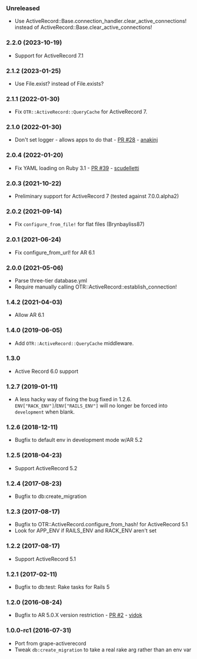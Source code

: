 ### Unreleased
* Use ActiveRecord::Base.connection_handler.clear_active_connections! instead of ActiveRecord::Base.clear_active_connections!

### 2.2.0 (2023-10-19)
* Support for ActiveRecord 7.1

### 2.1.2 (2023-01-25)
* Use File.exist? instead of File.exists?

### 2.1.1 (2022-01-30)
* Fix `OTR::ActiveRecord::QueryCache` for ActiveRecord 7.

### 2.1.0 (2022-01-30)
* Don't set logger - allows apps to do that - [PR #28](https://github.com/jhollinger/otr-activerecord/pull/28) - [anakinj](https://github.com/anakinj)

### 2.0.4 (2022-01-20)
* Fix YAML loading on Ruby 3.1 - [PR #39](https://github.com/jhollinger/otr-activerecord/pull/39) - [scudelletti](https://github.com/scudelletti)

### 2.0.3 (2021-10-22)
* Preliminary support for ActiveRecord 7 (tested against 7.0.0.alpha2)

### 2.0.2 (2021-09-14)
* Fix `configure_from_file!` for flat files (Brynbayliss87)

### 2.0.1 (2021-06-24)
* Fix configure_from_url! for AR 6.1

### 2.0.0 (2021-05-06)
* Parse three-tier database.yml
* Require manually calling OTR::ActiveRecord::establish_connection!

### 1.4.2 (2021-04-03)
* Allow AR 6.1

### 1.4.0 (2019-06-05)
* Add `OTR::ActiveRecord::QueryCache` middleware.

### 1.3.0
* Active Record 6.0 support

### 1.2.7 (2019-01-11)
* A less hacky way of fixing the bug fixed in 1.2.6. `ENV["RACK_ENV"]`/`ENV["RAILS_ENV"]` will no longer be forced into `development` when blank.

### 1.2.6 (2018-12-11)
* Bugfix to default env in development mode w/AR 5.2

### 1.2.5 (2018-04-23)
* Support ActiveRecord 5.2

### 1.2.4 (2017-08-23)
* Bugfix to db:create_migration

### 1.2.3 (2017-08-17)
* Bugfix to OTR::ActiveRecord.configure_from_hash! for ActiveRecord 5.1
* Look for APP_ENV if RAILS_ENV and RACK_ENV aren't set

### 1.2.2 (2017-08-17)
* Support ActiveRecord 5.1

### 1.2.1 (2017-02-11)
* Bugfix to db:test: Rake tasks for Rails 5

### 1.2.0 (2016-08-24)
* Bugfix to AR 5.0.X version restriction - [PR #2](https://github.com/jhollinger/otr-activerecord/pull/2) - [vidok](https://github.com/vidok)

### 1.0.0-rc1 (2016-07-31)
* Port from grape-activerecord
* Tweak `db:create_migration` to take a real rake arg rather than an env var

